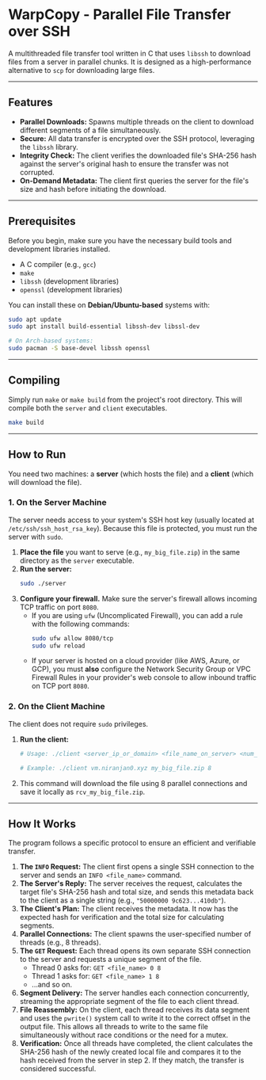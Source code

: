 # WarpCopy - Parallel File Transfer over SSH

A multithreaded file transfer tool written in C that uses `libssh` to download files from a server in parallel chunks. It is designed as a high-performance alternative to `scp` for downloading large files.

---

## Features

* **Parallel Downloads:** Spawns multiple threads on the client to download different segments of a file simultaneously.
* **Secure:** All data transfer is encrypted over the SSH protocol, leveraging the `libssh` library.
* **Integrity Check:** The client verifies the downloaded file's SHA-256 hash against the server's original hash to ensure the transfer was not corrupted.
* **On-Demand Metadata:** The client first queries the server for the file's size and hash before initiating the download.

---

## Prerequisites

Before you begin, make sure you have the necessary build tools and development libraries installed.

* A C compiler (e.g., `gcc`)
* `make`
* `libssh` (development libraries)
* `openssl` (development libraries)

You can install these on **Debian/Ubuntu-based** systems with:

```bash
sudo apt update
sudo apt install build-essential libssh-dev libssl-dev
```

```bash
# On Arch-based systems:
sudo pacman -S base-devel libssh openssl
```

---

## Compiling

Simply run `make` or `make build` from the project's root directory. This will compile both the `server` and `client` executables.

```bash
make build
```

---

## How to Run

You need two machines: a **server** (which hosts the file) and a **client** (which will download the file).

### 1. On the Server Machine

The server needs access to your system's SSH host key (usually located at `/etc/ssh/ssh_host_rsa_key`). Because this file is protected, you must run the server with `sudo`.

1.  **Place the file** you want to serve (e.g., `my_big_file.zip`) in the same directory as the `server` executable.
2.  **Run the server:**
    ```bash
    sudo ./server
    ```
3.  **Configure your firewall.** Make sure the server's firewall allows incoming TCP traffic on port `8080`.
    * If you are using `ufw` (Uncomplicated Firewall), you can add a rule with the following commands:
        ```bash
        sudo ufw allow 8080/tcp
        sudo ufw reload
        ```
    * If your server is hosted on a cloud provider (like AWS, Azure, or GCP), you must **also** configure the Network Security Group or VPC Firewall Rules in your provider's web console to allow inbound traffic on TCP port `8080`.

### 2. On the Client Machine

The client does not require `sudo` privileges.

1.  **Run the client:**
    ```bash
    # Usage: ./client <server_ip_or_domain> <file_name_on_server> <num_threads>
    
    # Example: ./client vm.niranjan0.xyz my_big_file.zip 8
    ```
2.  This command will download the file using 8 parallel connections and save it locally as `rcv_my_big_file.zip`.

---

## How It Works

The program follows a specific protocol to ensure an efficient and verifiable transfer.

1.  **The `INFO` Request:** The client first opens a single SSH connection to the server and sends an `INFO <file_name>` command.
2.  **The Server's Reply:** The server receives the request, calculates the target file's SHA-256 hash and total size, and sends this metadata back to the client as a single string (e.g., `"50000000 9c623...410db"`).
3.  **The Client's Plan:** The client receives the metadata. It now has the expected hash for verification and the total size for calculating segments.
4.  **Parallel Connections:** The client spawns the user-specified number of threads (e.g., 8 threads).
5.  **The `GET` Request:** Each thread opens its own separate SSH connection to the server and requests a unique segment of the file.
    * Thread 0 asks for: `GET <file_name> 0 8`
    * Thread 1 asks for: `GET <file_name> 1 8`
    * ...and so on.
6.  **Segment Delivery:** The server handles each connection concurrently, streaming the appropriate segment of the file to each client thread.
7.  **File Reassembly:** On the client, each thread receives its data segment and uses the `pwrite()` system call to write it to the correct offset in the output file. This allows all threads to write to the same file simultaneously without race conditions or the need for a mutex.
8.  **Verification:** Once all threads have completed, the client calculates the SHA-256 hash of the newly created local file and compares it to the hash received from the server in step 2. If they match, the transfer is considered successful.